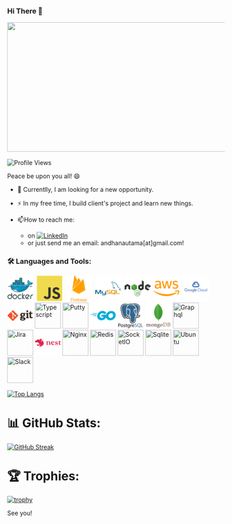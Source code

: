 ### Hi There 👋

<div align="center">
  <img src="https://media.giphy.com/media/Qn74oPyaKYBpVWdA7t/giphy.gif" width="600" height="300"/>
</div>

![Profile Views](https://komarev.com/ghpvc/?username=magicwarms)

Peace be upon you all! 😄

- :telescope: Currentlly, I am looking for a new opportunity.

- :zap: In my free time, I build client's project and learn new things.

- :mailbox:How to reach me:
  - on [![LinkedIn](https://img.shields.io/badge/LinkedIn-%230077B5.svg?logo=linkedin&logoColor=white)](https://www.linkedin.com/in/andhana-utama-4a2b1a130) 
  - or just send me an email: andhanautama[at]gmail.com!

### :hammer_and_wrench: Languages and Tools:
<div>
  <img src="https://github.com/devicons/devicon/blob/master/icons/docker/docker-original-wordmark.svg" title="Java" alt="Java" width="60" height="60"/>&nbsp;
  <img src="https://github.com/devicons/devicon/blob/master/icons/javascript/javascript-original.svg" title="JavaScript" alt="JavaScript" width="60" height="60"/>&nbsp;
  <img src="https://github.com/devicons/devicon/blob/master/icons/firebase/firebase-plain-wordmark.svg" title="Firebase" alt="Firebase" width="60" height="60"/>&nbsp;
  <img src="https://github.com/devicons/devicon/blob/master/icons/mysql/mysql-original-wordmark.svg" title="MySQL"  alt="MySQL" width="60" height="60"/>&nbsp;
  <img src="https://github.com/devicons/devicon/blob/master/icons/nodejs/nodejs-original-wordmark.svg" title="NodeJS" alt="NodeJS" width="60" height="60"/>&nbsp;
  <img src="https://github.com/devicons/devicon/blob/master/icons/amazonwebservices/amazonwebservices-plain-wordmark.svg" title="AWS" alt="AWS" width="60" height="60"/>&nbsp;
  <img src="https://github.com/devicons/devicon/blob/master/icons/googlecloud/googlecloud-plain-wordmark.svg" title="AWS" alt="AWS" width="60" height="60"/>&nbsp;
  <img src="https://github.com/devicons/devicon/blob/master/icons/git/git-original-wordmark.svg" title="Git" **alt="Git" width="60" height="60"/>
  <img src="https://cdn.jsdelivr.net/gh/devicons/devicon/icons/typescript/typescript-original.svg" title="Typescript" **alt="Typescript" width="60" height="60"/>
  <img src="https://cdn.jsdelivr.net/gh/devicons/devicon/icons/putty/putty-original.svg" title="Putty" **alt="Putty" width="60" height="60"/>
  <img src="https://github.com/devicons/devicon/blob/master/icons/go/go-original-wordmark.svg" title="Go" **alt="Go" width="60" height="60"/>
  <img src="https://github.com/devicons/devicon/blob/master/icons/postgresql/postgresql-original-wordmark.svg" title="Postgresql" **alt="Postgresql" width="60" height="60"/>
  <img src="https://github.com/devicons/devicon/blob/master/icons/mongodb/mongodb-original-wordmark.svg" title="Mongodb" **alt="Mongodb" width="60" height="60"/>
  <img src="https://cdn.jsdelivr.net/gh/devicons/devicon/icons/graphql/graphql-plain-wordmark.svg" title="Graphql" **alt="Graphql" width="60" height="60"/>
  <img src="https://cdn.jsdelivr.net/gh/devicons/devicon/icons/jira/jira-original-wordmark.svg" title="Jira" **alt="Jira" width="60" height="60"/>
  <img src="https://github.com/devicons/devicon/blob/v2.16.0/icons/nestjs/nestjs-original-wordmark.svg" title="NestJS" **alt="NestJS" width="60" height="60"/>
  <img src="https://cdn.jsdelivr.net/gh/devicons/devicon/icons/nginx/nginx-original.svg" title="Nginx" **alt="Nginx" width="60" height="60"/>
  <img src="https://cdn.jsdelivr.net/gh/devicons/devicon/icons/redis/redis-original-wordmark.svg" title="Redis" **alt="Redis" width="60" height="60"/>
  <img src="https://cdn.jsdelivr.net/gh/devicons/devicon/icons/socketio/socketio-original-wordmark.svg" title="SocketIO" **alt="SocketIO" width="60" height="60"/>
  <img src="https://cdn.jsdelivr.net/gh/devicons/devicon/icons/sqlite/sqlite-original-wordmark.svg" title="Sqlite" **alt="Sqlite" width="60" height="60"/>
  <img src="https://cdn.jsdelivr.net/gh/devicons/devicon/icons/ubuntu/ubuntu-plain-wordmark.svg" title="Ubuntu" **alt="Ubuntu" width="60" height="60"/>
  <img src="https://cdn.jsdelivr.net/gh/devicons/devicon/icons/slack/slack-original-wordmark.svg" title="Slack" **alt="Slack" width="60" height="60"/>
</div>

[![Top Langs](https://github-readme-stats.vercel.app/api/top-langs/?username=magicwarms&layout=pie)](https://github.com/magicwarms/github-readme-stats)

# 📊 GitHub Stats:
[![GitHub Streak](https://streak-stats.demolab.com?user=magicwarms&theme=dark&hide_border=true&border_radius=5&mode=weekly)](https://git.io/streak-stats)

# 🏆 Trophies:
[![trophy](https://github-profile-trophy.vercel.app/?username=magicwarms&theme=onedark)](https://github.com/ryo-ma/github-profile-trophy)

See you!
